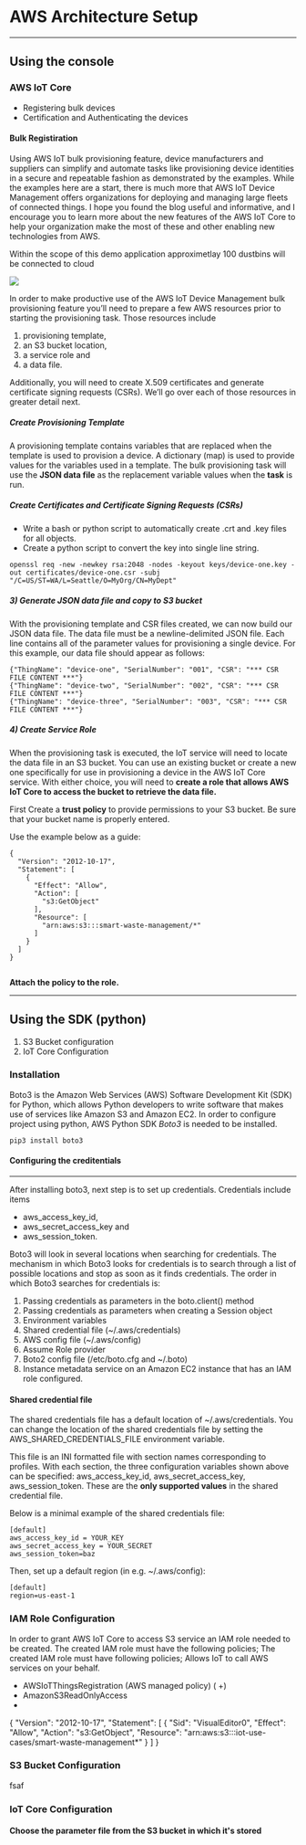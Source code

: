 # AWS Architecture Setup

---
## Using the console
### AWS IoT Core
- Registering bulk devices
- Certification and Authenticating the devices 


#### Bulk Registiration

Using AWS IoT bulk provisioning feature, device manufacturers and suppliers can simplify and automate tasks like provisioning device identities in a secure and repeatable fashion as demonstrated by the examples. While the examples here are a start, there is much more that AWS IoT Device Management offers organizations for deploying and managing large fleets of connected things. I hope you found the blog useful and informative, and I encourage you to learn more about the new features of the AWS IoT Core to help your organization make the most of these and other enabling new technologies from AWS.

Within the scope of this demo application approximetlay 100 dustbins will be connected to cloud

![](/img/aws-bulk-reg-1.png)


In order to make productive use of the AWS IoT Device Management bulk provisioning feature you’ll need to prepare a few AWS resources prior to starting the provisioning task. Those resources include 

1. provisioning template, 
2. an S3 bucket location, 
3. a service role and 
4. a data file. 

Additionally, you will need to create X.509 certificates and generate certificate signing requests (CSRs). We’ll go over each of those resources in greater detail next.

##### Create Provisioning Template

A provisioning template contains variables that are replaced when the template is used to provision a device. A dictionary (map) is used to provide values for the variables used in a template. The bulk provisioning task will use the **JSON data file** as the replacement variable values when the **task** is run.


##### Create Certificates and Certificate Signing Requests (CSRs)

- Write a bash or python script to automatically create .crt and .key files for all objects.
- Create a python script to convert the key into single line string.

```
openssl req -new -newkey rsa:2048 -nodes -keyout keys/device-one.key -out certificates/device-one.csr -subj "/C=US/ST=WA/L=Seattle/O=MyOrg/CN=MyDept"

```
##### 3) Generate JSON data file and copy to S3 bucket

With the provisioning template and CSR files created, we can now build our JSON data file. The data file must be a newline-delimited JSON file. Each line contains all of the parameter values for provisioning a single device. For this example, our data file should appear as follows:

```
{"ThingName": "device-one", "SerialNumber": "001", "CSR": "*** CSR FILE CONTENT ***"}
{"ThingName": "device-two", "SerialNumber": "002", "CSR": "*** CSR FILE CONTENT ***"}
{"ThingName": "device-three", "SerialNumber": "003", "CSR": "*** CSR FILE CONTENT ***"}

```

##### 4) Create Service Role

When the provisioning task is executed, the IoT service will need to locate the data file in an S3 bucket. You can use an existing bucket or create a new one specifically for use in provisioning a device in the AWS IoT Core service. With either choice, you will need to **create a role that allows AWS IoT Core to access the bucket to retrieve the data file.**


First Create a **trust policy** to provide permissions to your S3 bucket. Be sure that your bucket name is properly entered.

Use the example below as a guide:

```
{
  "Version": "2012-10-17",
  "Statement": [
    {
      "Effect": "Allow",
      "Action": [
        "s3:GetObject"
      ],
      "Resource": [
        "arn:aws:s3:::smart-waste-management/*"
      ]
    }
  ]
}


```

**Attach the policy to the role.**

---
## Using the SDK (python)


1. S3 Bucket configuration
2. IoT Core Configuration


### Installation
Boto3 is the Amazon Web Services (AWS) Software Development Kit (SDK) for Python, which allows Python developers to write software that makes use of services like Amazon S3 and Amazon EC2. In order to configure project using python, AWS Python SDK *Boto3* is needed to be installed.

```
pip3 install boto3

```
#### Configuring the creditentials
---
After installing boto3, next step is to set up credentials. Credentials include items

- aws_access_key_id, 
- aws_secret_access_key and 
- aws_session_token. 

Boto3 will look in several locations when searching for credentials. The mechanism in which Boto3 looks for credentials is to search through a list of possible locations and stop as soon as it finds credentials. The order in which Boto3 searches for credentials is:

1. Passing credentials as parameters in the boto.client() method
2. Passing credentials as parameters when creating a Session object
3. Environment variables
4. Shared credential file (~/.aws/credentials)
5. AWS config file (~/.aws/config)
6. Assume Role provider
7. Boto2 config file (/etc/boto.cfg and ~/.boto)
8. Instance metadata service on an Amazon EC2 instance that has an IAM role configured.

#### Shared credential file
The shared credentials file has a default location of ~/.aws/credentials. You can change the location of the shared credentials file by setting the AWS_SHARED_CREDENTIALS_FILE environment variable.

This file is an INI formatted file with section names corresponding to profiles. With each section, the three configuration variables shown above can be specified: aws_access_key_id, aws_secret_access_key, aws_session_token. These are the **only supported values** in the shared credential file.

Below is a minimal example of the shared credentials file:

```
[default]
aws_access_key_id = YOUR_KEY
aws_secret_access_key = YOUR_SECRET
aws_session_token=baz

```
Then, set up a default region (in e.g. ~/.aws/config):

```
[default]
region=us-east-1

```

###  IAM Role Configuration

In order to grant AWS IoT Core to access S3 service an IAM role needed to be created. The created IAM role must have the following policies;
The created IAM role must have following policies;
Allows IoT to call AWS services on your behalf.

- AWSIoTThingsRegistration (AWS managed policy) ( +)
- AmazonS3ReadOnlyAccess
- 


{
    "Version": "2012-10-17",
    "Statement": [
        {
            "Sid": "VisualEditor0",
            "Effect": "Allow",
            "Action": "s3:GetObject",
            "Resource": "arn:aws:s3:::iot-use-cases/smart-waste-management*"
        }
    ]
}

### S3 Bucket Configuration


fsaf


### IoT Core Configuration

#### Choose the parameter file from the S3 bucket in which it's stored


